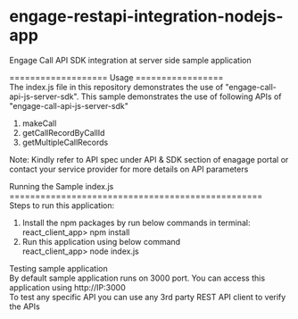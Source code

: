 # engage-restapi-integration-nodejs-app
Engage Call API SDK integration at server side sample application


=================== Usage =================<br>
The index.js file in this repository demonstrates the use of "engage-call-api-js-server-sdk". This sample demonstrates the use of following APIs of "engage-call-api-js-server-sdk"
1) makeCall
2) getCallRecordByCallId
3) getMultipleCallRecords

Note:
Kindly refer to API spec under API & SDK section of enagage portal or contact your service provider for more details on API parameters

Running the Sample index.js<br>
=================================================<br>
Steps to run this application:
1. Install the npm packages by run below commands in terminal:<br>
react_client_app> npm install
2. Run this application using below command <br>
react_client_app> node index.js

Testing sample application <br>
By default sample application runs on 3000 port. You can access this application using http://IP:3000 <br>
To test any specific API you can use any 3rd party REST API client to verify the APIs
